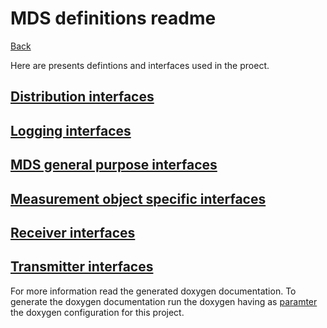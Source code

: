 # MDS definitions readme

[Back](../README.md)

Here are presents defintions and interfaces used in the proect.

## [Distribution interfaces](./include/defs/Distribution.hpp)

## [Logging interfaces](./include/defs/Log.hpp)

## [MDS general purpose interfaces](./include/defs/MdsInterface.hpp)

## [Measurement object specific interfaces](./include/defs/MeasurementObjectDefs.hpp)

## [Receiver interfaces](./include/defs/Receiver.hpp)

## [Transmitter interfaces]()

For more information read the generated doxygen documentation. To generate the doxygen documentation run the doxygen having as [paramter](./doxy) the doxygen configuration for this project.